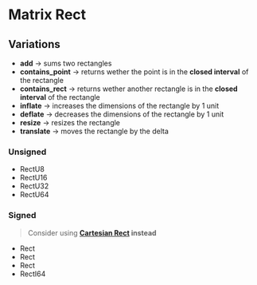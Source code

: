 # Matrix Rect

## Variations

- **add** → sums two rectangles
- **contains_point** → returns wether the point is in the **closed interval** of the rectangle
- **contains_rect** → returns wether another rectangle is in the **closed interval** of the
  rectangle
- **inflate** → increases the dimensions of the rectangle by 1 unit
- **deflate** → decreases the dimensions of the rectangle by 1 unit
- **resize** → resizes the rectangle
- **translate** → moves the rectangle by the delta

### Unsigned

- RectU8
- RectU16
- RectU32
- RectU64

### Signed

> Consider using **[Cartesian Rect](../cartesian/rect.md) instead**

- Rect
- Rect
- Rect
- RectI64
